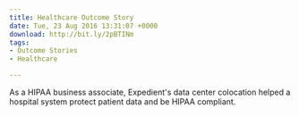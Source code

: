 ```yaml
---
title: Healthcare Outcome Story
date: Tue, 23 Aug 2016 13:31:07 +0000
download: http://bit.ly/2pBTINm
tags:
- Outcome Stories
- Healthcare

---
```

As a HIPAA business associate, Expedient's data center colocation helped a hospital system protect patient data and be HIPAA compliant.